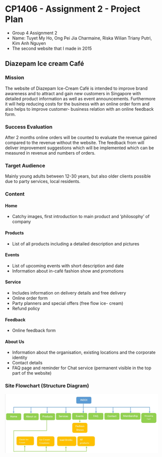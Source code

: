 # CP1406 - Assignment 2 - Project Plan
- Group 4 Assignment 2
- Name: Tuyet My Ho, Ong Pei Jia Charmaine, Riska Wilian Triany Putri, Kim Anh Nguyen
- The second website that I made in 2015

## Diazepam Ice cream Café
### Mission
The website of Diazepam Ice-Cream Café is intended to improve brand awareness and to attract and gain new customers in Singapore with detailed product information as well as event announcements. Furthermore it will help reducing costs for the business with an online order form and also helps to improve customer- business relation with an online feedback form.

### Success Evaluation
After 2 months online orders will be counted to evaluate the revenue gained compared to the revenue without the website. The feedback from will deliver improvement suggestions which will be implemented which can be measured in revenue and numbers of orders.

### Target Audience
Mainly young adults between 12-30 years, but also older clients possible due to party services, local residents.

### Content
#### Home
- Catchy images, first introduction to main product and ‘philosophy’ of company

#### Products
- List of all products including a detailed description and pictures

#### Events
- List of upcoming events with short description and date
- Information about in-café fashion show and promotions

#### Service
- Includes information on delivery details and free delivery
- Online order form
- Party planners and special offers (free flow ice- cream)
- Refund policy

#### Feedback
- Online feedback form

#### About Us
- Information about the organisation, existing locations and the corporate identity
- Contact details
- FAQ page and reminder for Chat service (permanent visible in the top part of the website)

### Site Flowchart (Structure Diagram)
![SiteFlowchart](flowchart.jpg)
